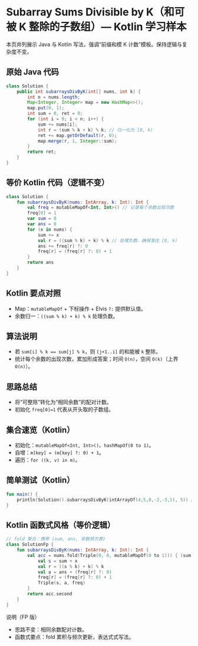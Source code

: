 # Subarray Sums Divisible by K（和可被 K 整除的子数组）— Kotlin 学习样本

本页并列展示 Java 与 Kotlin 写法，强调“前缀和模 K 计数”模板。保持逻辑与复杂度不变。

## 原始 Java 代码

```java
class Solution {
    public int subarraysDivByK(int[] nums, int k) {
        int n = nums.length;
        Map<Integer, Integer> map = new HashMap<>();
        map.put(0, 1);
        int sum = 0, ret = 0;
        for (int i = 0; i < n; i++) {
            sum += nums[i];
            int r = (sum % k + k) % k; // 归一化为 [0, k)
            ret += map.getOrDefault(r, 0);
            map.merge(r, 1, Integer::sum);
        }
        return ret;
    }
}
```

## 等价 Kotlin 代码（逻辑不变）

```kotlin
class Solution {
    fun subarraysDivByK(nums: IntArray, k: Int): Int {
        val freq = mutableMapOf<Int, Int>() // 记录每个余数出现次数
        freq[0] = 1
        var sum = 0
        var ans = 0
        for (x in nums) {
            sum += x
            val r = ((sum % k) + k) % k // 处理负数，确保落在 [0, k)
            ans += freq[r] ?: 0
            freq[r] = (freq[r] ?: 0) + 1
        }
        return ans
    }
}
```

## Kotlin 要点对照

- Map：`mutableMapOf` + 下标操作 + Elvis `?:` 提供默认值。
- 余数归一：`((sum % k) + k) % k` 处理负数。

## 算法说明

- 若 `sum[i] % k == sum[j] % k`，则 `[j+1..i]` 的和能被 `k` 整除。
- 统计每个余数的出现次数，累加形成答案；时间 `O(n)`，空间 `O(k)`（上界 `O(n)`）。

## 思路总结

- 将“可整除”转化为“相同余数”的配对计数。
- 初始化 `freq[0]=1` 代表从开头取的子数组。

## 集合速览（Kotlin）

- 初始化：`mutableMapOf<Int, Int>()`、`hashMapOf(0 to 1)`。
- 自增：`m[key] = (m[key] ?: 0) + 1`。
- 遍历：`for ((k, v) in m)`。

## 简单测试（Kotlin）

```kotlin
fun main() {
    println(Solution().subarraysDivByK(intArrayOf(4,5,0,-2,-3,1), 5)) // 7
}
```

## Kotlin 函数式风格（等价逻辑）

```kotlin
// fold 聚合：携带 (sum, ans, 余数频次表)
class SolutionFp {
    fun subarraysDivByK(nums: IntArray, k: Int): Int {
        val acc = nums.fold(Triple(0, 0, mutableMapOf(0 to 1))) { (sum, ans, freq), x ->
            val s = sum + x
            val r = ((s % k) + k) % k
            val a = ans + (freq[r] ?: 0)
            freq[r] = (freq[r] ?: 0) + 1
            Triple(s, a, freq)
        }
        return acc.second
    }
}
```

说明（FP 版）
- 思路不变：相同余数配对计数。
- 函数式要点：fold 累积与频次更新，表达式式写法。

